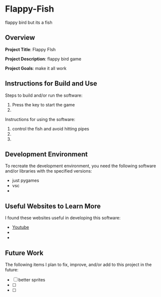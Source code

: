 # Flappy-Fish
flappy bird but its a fish
## Overview

**Project Title**: Flappy FIsh

**Project Description**: flappy bird game

**Project Goals**: make it all work

## Instructions for Build and Use

Steps to build and/or run the software:

1. Press the key to start the game
2. 

Instructions for using the software:

1. control the fish and avoid hitting pipes
2.
3.

## Development Environment 

To recreate the development environment, you need the following software and/or libraries with the specified versions:

* just pygames
* vsc
*

## Useful Websites to Learn More

I found these websites useful in developing this software:

* [Youtube](https://www.youtube.com/watch?v=7IqrZb0Sotw)
*
*

## Future Work

The following items I plan to fix, improve, and/or add to this project in the future:

* [ ] better sprites
* [ ]
* [ ]
